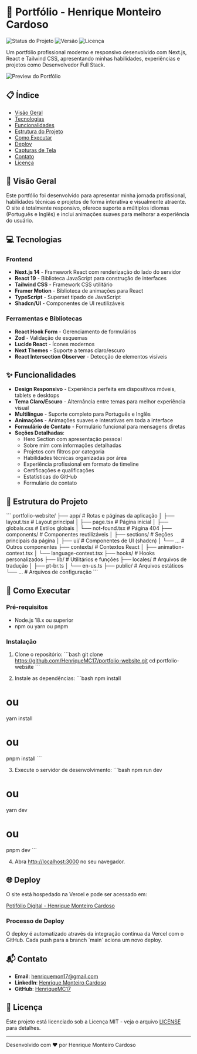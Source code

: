 # 🚀 Portfólio - Henrique Monteiro Cardoso

![Status do Projeto](https://img.shields.io/badge/status-online-brightgreen)
![Versão](https://img.shields.io/badge/versão-1.0.0-blue)
![Licença](https://img.shields.io/badge/licença-MIT-green)

Um portfólio profissional moderno e responsivo desenvolvido com Next.js, React e Tailwind CSS, apresentando minhas habilidades, experiências e projetos como Desenvolvedor Full Stack.

![Preview do Portfólio]([https://placeholder.svg?height=300&width=600](https://v0-portfolio-website-zeta-plum.vercel.app/))

## 📋 Índice

- [Visão Geral](#-visão-geral)
- [Tecnologias](#-tecnologias)
- [Funcionalidades](#-funcionalidades)
- [Estrutura do Projeto](#-estrutura-do-projeto)
- [Como Executar](#-como-executar)
- [Deploy](#-deploy)
- [Capturas de Tela](#-capturas-de-tela)
- [Contato](#-contato)
- [Licença](#-licença)

## 🌟 Visão Geral

Este portfólio foi desenvolvido para apresentar minha jornada profissional, habilidades técnicas e projetos de forma interativa e visualmente atraente. O site é totalmente responsivo, oferece suporte a múltiplos idiomas (Português e Inglês) e inclui animações suaves para melhorar a experiência do usuário.

## 💻 Tecnologias

### Frontend
- **Next.js 14** - Framework React com renderização do lado do servidor
- **React 19** - Biblioteca JavaScript para construção de interfaces
- **Tailwind CSS** - Framework CSS utilitário
- **Framer Motion** - Biblioteca de animações para React
- **TypeScript** - Superset tipado de JavaScript
- **Shadcn/UI** - Componentes de UI reutilizáveis

### Ferramentas e Bibliotecas
- **React Hook Form** - Gerenciamento de formulários
- **Zod** - Validação de esquemas
- **Lucide React** - Ícones modernos
- **Next Themes** - Suporte a temas claro/escuro
- **React Intersection Observer** - Detecção de elementos visíveis

## ✨ Funcionalidades

- **Design Responsivo** - Experiência perfeita em dispositivos móveis, tablets e desktops
- **Tema Claro/Escuro** - Alternância entre temas para melhor experiência visual
- **Multilíngue** - Suporte completo para Português e Inglês
- **Animações** - Animações suaves e interativas em toda a interface
- **Formulário de Contato** - Formulário funcional para mensagens diretas
- **Seções Detalhadas**:
  - Hero Section com apresentação pessoal
  - Sobre mim com informações detalhadas
  - Projetos com filtros por categoria
  - Habilidades técnicas organizadas por área
  - Experiência profissional em formato de timeline
  - Certificações e qualificações
  - Estatísticas do GitHub
  - Formulário de contato

## 📁 Estrutura do Projeto

\`\`\`
portfolio-website/
├── app/                  # Rotas e páginas da aplicação
│   ├── layout.tsx        # Layout principal
│   ├── page.tsx          # Página inicial
│   ├── globals.css       # Estilos globais
│   └── not-found.tsx     # Página 404
├── components/           # Componentes reutilizáveis
│   ├── sections/         # Seções principais da página
│   ├── ui/               # Componentes de UI (shadcn)
│   └── ...               # Outros componentes
├── contexts/             # Contextos React
│   ├── animation-context.tsx
│   └── language-context.tsx
├── hooks/                # Hooks personalizados
├── lib/                  # Utilitários e funções
├── locales/              # Arquivos de tradução
│   ├── pt-br.ts
│   └── en-us.ts
├── public/               # Arquivos estáticos
└── ...                   # Arquivos de configuração
\`\`\`

## 🚀 Como Executar

### Pré-requisitos
- Node.js 18.x ou superior
- npm ou yarn ou pnpm

### Instalação

1. Clone o repositório:
\`\`\`bash
git clone https://github.com/HenriqueMC17/portfolio-website.git
cd portfolio-website
\`\`\`

2. Instale as dependências:
\`\`\`bash
npm install
# ou
yarn install
# ou
pnpm install
\`\`\`

3. Execute o servidor de desenvolvimento:
\`\`\`bash
npm run dev
# ou
yarn dev
# ou
pnpm dev
\`\`\`

4. Abra [http://localhost:3000](http://localhost:3000) no seu navegador.

## 🌐 Deploy

O site está hospedado na Vercel e pode ser acessado em:

[Potifólio Digital - Henrique Monteiro Cardoso](https://v0-portfolio-website-zeta-plum.vercel.app/)

### Processo de Deploy

O deploy é automatizado através da integração contínua da Vercel com o GitHub. Cada push para a branch \`main\` aciona um novo deploy.

## 📬 Contato

- **Email**: [henriquemon17@gmail.com](mailto:henriquemon17@gmail.com)
- **LinkedIn**: [Henrique Monteiro Cardoso](https://www.linkedin.com/in/henrique-monteiro-cardoso-ba3716229/)
- **GitHub**: [HenriqueMC17](https://github.com/HenriqueMC17)

## 📄 Licença

Este projeto está licenciado sob a Licença MIT - veja o arquivo [LICENSE](LICENSE) para detalhes.

---

Desenvolvido com ❤️ por Henrique Monteiro Cardoso
